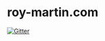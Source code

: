 # roy-martin.com

[![Gitter](https://badges.gitter.im/Join%20Chat.svg)](https://gitter.im/rmartin/roy-martin.com?utm_source=badge&utm_medium=badge&utm_campaign=pr-badge&utm_content=badge)